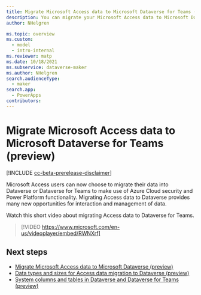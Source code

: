 ```yaml
---
title: Migrate Microsoft Access data to Microsoft Dataverse for Teams (contains video) | Microsoft Docs
description: You can migrate your Microsoft Access data to Microsoft Dataverse for Teams
author: NHelgren

ms.topic: overview
ms.custom: 
  - model
  - intro-internal
ms.reviewer: matp
ms.date: 10/18/2021
ms.subservice: dataverse-maker
ms.author: NHelgren
search.audienceType: 
  - maker
search.app: 
  - PowerApps
contributors:
---
```

# Migrate Microsoft Access data to Microsoft Dataverse for Teams (preview)

[!INCLUDE [cc-beta-prerelease-disclaimer](../includes/cc-beta-prerelease-disclaimer.md)]

Microsoft Access users can now choose to migrate their data into Dataverse or Dataverse for Teams to make use of Azure Cloud security and Power Platform functionality. Migrating Access data to Dataverse provides many new opportunities for interaction and management of data.

Watch this short video about migrating Access data to Dataverse for Teams.
> [!VIDEO https://www.microsoft.com/en-us/videoplayer/embed/RWNXrf]

## Next steps

- [Migrate Microsoft Access data to Microsoft Dataverse (preview)](../maker/data-platform/migrate-access-to-dataverse.md)
- [Data types and sizes for Access data migration to Dataverse (preview)](../maker/data-platform/migrate-access-datatypes.md)
- [System columns and tables in Dataverse and Dataverse for Teams (preview)](../maker/data-platform/access-migrate-linked-tables.md)

